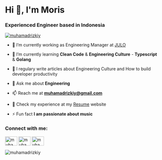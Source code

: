 
<h1 align="left">Hi 👋, I'm Moris</h1>  

<h3 align="left">Experienced Engineer based in Indonesia</h3>  
  
<p align="left"> <a href="https://github.com/ryo-ma/github-profile-trophy"><img src="https://github-profile-trophy.vercel.app/?username=muhamadrizkiy" alt="muhamadrizkiy" /></a> </p>  
  
- 🔭 I’m currently working as Engineering Manager at [JULO](https://www.julo.co.id)
  
- 🌱 I’m currently learning **Clean Code** & **Engineering Culture** - **Typescript** & **Golang**
  
- 📝 I regulary write articles about Engineering Culture and How to build developer productivity
  
- 💬 Ask me about **Engineering**  
  
- 📫 Reach me at **muhamadrizkiy@gmail.com**  
  
- 📄 Check my experience at my [Resume](https://www.linkedin.com/in/muhamadrizki) website
  
- ⚡ Fun fact **I am passionate about music**  
  
### Connect with me:

<a href="https://twitter.com/muhamadrizkiy" target="blank"><img align="center" src="https://cdn.jsdelivr.net/npm/simple-icons@v3/icons/twitter.svg" alt="muhamadrizkiy" height="30" width="40" /></a> 
<a href="https://www.linkedin.com/in/muhamadrizki" target="blank"><img align="center" src="https://cdn.jsdelivr.net/npm/simple-icons@3.0.1/icons/linkedin.svg" alt="muhamadrizkiy" height="30" width="40" /></a> 
<a href="https://www.instagram.com/muhamadrzk" target="blank"><img align="center" src="https://cdn.jsdelivr.net/npm/simple-icons@v3/icons/instagram.svg" alt="muhamadrizkiy" height="30" width="40" /></a> 
  
<p align="left"><img src="https://github-readme-stats.vercel.app/api?username=muhamadrizkiy&show_icons=true&locale=en" alt="muhamadrizkiy" /></p>
